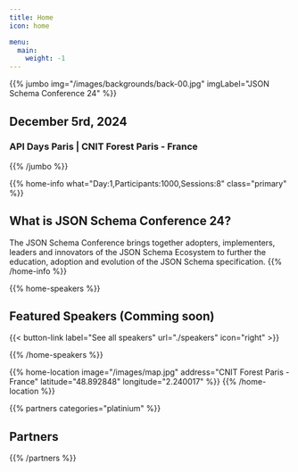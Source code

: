 ```yaml
---
title: Home
icon: home

menu:
  main:
    weight: -1
---
```


{{% jumbo img="/images/backgrounds/back-00.jpg" imgLabel="JSON Schema Conference 24" %}}


## December 5rd, 2024

### API Days Paris | CNIT Forest Paris - France <!-- Change -->

{{% /jumbo %}}

<!-- change -->

{{% home-info what="Day:1,Participants:1000,Sessions:8" class="primary" %}}

## What is JSON Schema Conference 24?

<!-- change -->

The JSON Schema Conference brings together adopters, implementers, leaders and innovators 
of the JSON Schema Ecosystem to further the education, adoption and evolution of the JSON Schema specification.
{{% /home-info %}}

{{% home-speakers %}}

## Featured Speakers (Comming soon)

{{< button-link label="See all speakers"
                url="./speakers"
                icon="right" >}}

{{% /home-speakers %}}

<!-- ... -->

{{% home-location
    image="/images/map.jpg"
    address="CNIT Forest Paris - France"
    latitude="48.892848"
    longitude="2.240017" %}}
{{% /home-location %}}

<!-- ... -->

{{% partners categories="platinium" %}}

## Partners

{{% /partners %}}
